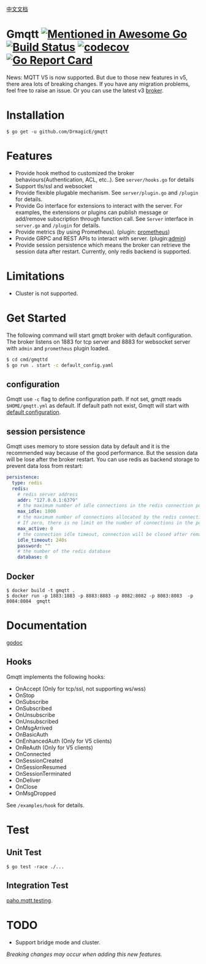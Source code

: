 [中文文档](https://github.com/DrmagicE/gmqtt/blob/master/README_ZH.md)
# Gmqtt [![Mentioned in Awesome Go](https://awesome.re/mentioned-badge.svg)](https://github.com/avelino/awesome-go) [![Build Status](https://travis-ci.org/DrmagicE/gmqtt.svg?branch=master)](https://travis-ci.org/DrmagicE/gmqtt) [![codecov](https://codecov.io/gh/DrmagicE/gmqtt/branch/master/graph/badge.svg)](https://codecov.io/gh/DrmagicE/gmqtt) [![Go Report Card](https://goreportcard.com/badge/github.com/DrmagicE/gmqtt)](https://goreportcard.com/report/github.com/DrmagicE/gmqtt)

News: MQTT V5 is now supported. But due to those new features in v5, there area lots of breaking changes. 
If you have any migration problems, feel free to raise an issue.
Or you can use the latest v3 [broker](https://github.com/DrmagicE/gmqtt/tree/v0.1.4).

# Installation
```$ go get -u github.com/DrmagicE/gmqtt```

# Features
* Provide hook method to customized the broker behaviours(Authentication, ACL, etc..). See `server/hooks.go` for details
* Support tls/ssl and websocket
* Provide flexible plugable mechanism. See `server/plugin.go` and `/plugin` for details.
* Provide Go interface for extensions to interact with the server. For examples, the extensions or plugins can publish message or add/remove subscription through function call.
See `Server` interface in `server.go` and `/plugin` for details.
* Provide metrics (by using Prometheus). (plugin: [prometheus](https://github.com/DrmagicE/gmqtt/blob/master/plugin/prometheus/README.md))
* Provide GRPC and REST APIs to interact with server. (plugin:[admin](https://github.com/DrmagicE/gmqtt/blob/master/plugin/admin/README.md))
* Provide session persistence which means the broker can retrieve the session data after restart. 
Currently, only redis backend is supported.



# Limitations
* Cluster is not supported.


# Get Started

The following command will start gmqtt broker with default configuration.
The broker listens on 1883 for tcp server and 8883 for websocket server with `admin` and `prometheus` plugin loaded.

```bash
$ cd cmd/gmqttd
$ go run . start -c default_config.yaml
```

## configuration
Gmqtt use `-c` flag to define configuration path. If not set, gmqtt reads `$HOME/gmqtt.yml` as default. If default path not exist, 
Gmqtt will start with [default configuration](https://github.com/DrmagicE/gmqtt/blob/master/cmd/gmqttd/default_config.yml).

## session persistence
Gmqtt uses memory to store session data by default and it is the recommended way because of the good performance.
But the session data will be lose after the broker restart. You can use redis as backend storage to prevent data 
loss from restart: 
```yaml
persistence:
  type: redis  
  redis:
    # redis server address
    addr: "127.0.0.1:6379"
    # the maximum number of idle connections in the redis connection pool
    max_idle: 1000
    # the maximum number of connections allocated by the redis connection pool at a given time.
    # If zero, there is no limit on the number of connections in the pool.
    max_active: 0
    # the connection idle timeout, connection will be closed after remaining idle for this duration. If the value is zero, then idle connections are not closed
    idle_timeout: 240s
    password: ""
    # the number of the redis database
    database: 0
```

## Docker
```
$ docker build -t gmqtt .
$ docker run -p 1883:1883 -p 8883:8883 -p 8082:8082 -p 8083:8083  -p 8084:8084  gmqtt
```

# Documentation
[godoc](https://www.godoc.org/github.com/DrmagicE/gmqtt)
## Hooks
Gmqtt implements the following hooks: 
* OnAccept   (Only for tcp/ssl, not supporting ws/wss)
* OnStop
* OnSubscribe
* OnSubscribed
* OnUnsubscribe
* OnUnsubscribed
* OnMsgArrived
* OnBasicAuth
* OnEnhancedAuth (Only for V5 clients)
* OnReAuth (Only for V5 clients)
* OnConnected
* OnSessionCreated
* OnSessionResumed
* OnSessionTerminated
* OnDeliver
* OnClose
* OnMsgDropped

See `/examples/hook` for details.


# Test
## Unit Test
```
$ go test -race ./...
```

## Integration Test
[paho.mqtt.testing](https://github.com/eclipse/paho.mqtt.testing).


# TODO
* Support bridge mode and cluster.

*Breaking changes may occur when adding this new features.*
